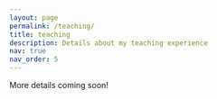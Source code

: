 ```yaml
---
layout: page
permalink: /teaching/
title: teaching
description: Details about my teaching experience 
nav: true
nav_order: 5
---
```


More details coming soon!